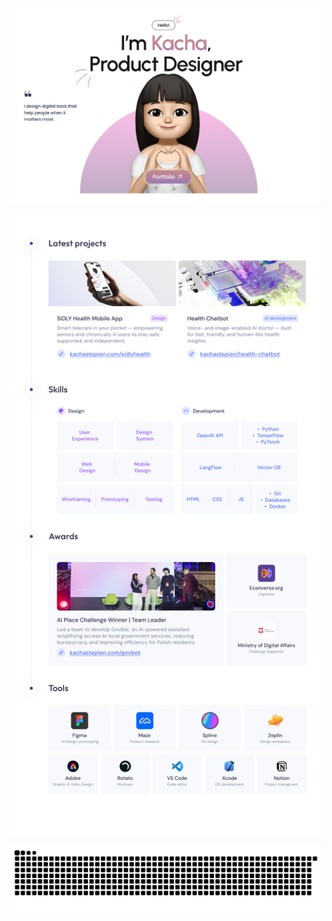 
[![Kacha Banner](banner.png)](https://www.kachastepien.com)

![Kacha Banner](banner_github.png)


<p align = "center">
	<img src = "https://github.com/7oSkaaa/7oSkaaa/blob/output/github-contribution-grid-snake.svg?" alt = "Snake Game"/>
</p>
